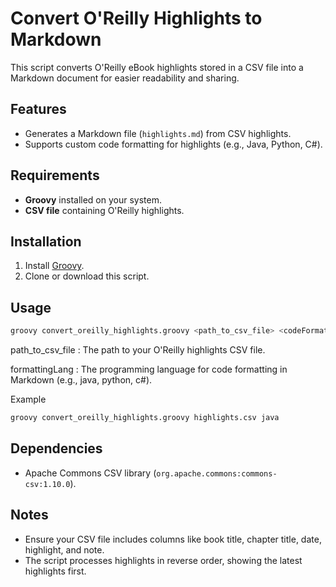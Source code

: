 # Convert O'Reilly Highlights to Markdown

This script converts O'Reilly eBook highlights stored in a CSV file into a Markdown document for easier readability and sharing.

## Features
- Generates a Markdown file (`highlights.md`) from CSV highlights.
- Supports custom code formatting for highlights (e.g., Java, Python, C#).

## Requirements
- **Groovy** installed on your system.
- **CSV file** containing O'Reilly highlights.

## Installation
1. Install [Groovy](https://groovy-lang.org/install.html).
2. Clone or download this script.

## Usage
```bash  
groovy convert_oreilly_highlights.groovy <path_to_csv_file> <codeFormattingLang>
```

path_to_csv_file : The path to your O'Reilly highlights CSV file.

formattingLang : The programming language for code formatting in Markdown (e.g., java, python, c#).

Example
```bash  
groovy convert_oreilly_highlights.groovy highlights.csv java  
```

## Dependencies
- Apache Commons CSV library (`org.apache.commons:commons-csv:1.10.0`).

## Notes
- Ensure your CSV file includes columns like book title, chapter title, date, highlight, and note.
- The script processes highlights in reverse order, showing the latest highlights first.  